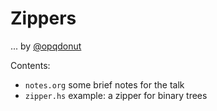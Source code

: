 # Zippers

... by [@opqdonut]

[@opqdonut]: https://github.com/opqdonut

Contents:
 - `notes.org` some brief notes for the talk
 - `zipper.hs` example: a zipper for binary trees